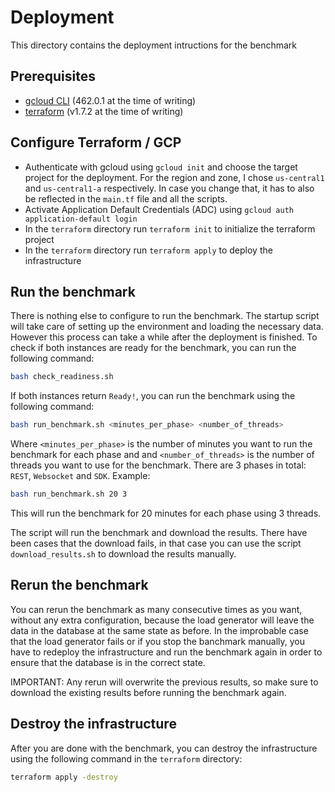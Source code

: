 # Deployment

This directory contains the deployment intructions for the benchmark

## Prerequisites

- [gcloud CLI](https://cloud.google.com/sdk/gcloud) (462.0.1 at the time of writing)
- [terraform](https://developer.hashicorp.com/terraform/install) (v1.7.2 at the time of writing)

## Configure Terraform / GCP

- Authenticate with gcloud using `gcloud init` and choose the target project for the deployment. For the region and zone, I chose `us-central1` and `us-central1-a` respectively. In case you change that, it has to also be reflected in the `main.tf` file and all the scripts.
- Activate Application Default Credentials (ADC) using `gcloud auth application-default login`
- In the `terraform` directory run `terraform init` to initialize the terraform project
- In the `terraform` directory run `terraform apply` to deploy the infrastructure

## Run the benchmark

There is nothing else to configure to run the benchmark. The startup script will take care of setting up the environment and loading the necessary data. However this process can take a while after the deployment is finished. To check if both instances are ready for the benchmark, you can run the following command:

```bash
bash check_readiness.sh
```

If both instances return `Ready!`, you can run the benchmark using the following command:

```bash
bash run_benchmark.sh <minutes_per_phase> <number_of_threads>
```

Where `<minutes_per_phase>` is the number of minutes you want to run the benchmark for each phase and and `<number_of_threads>` is the number of threads you want to use for the benchmark. There are 3 phases in total: `REST`, `Websocket` and `SDK`. Example:

```bash
bash run_benchmark.sh 20 3
```

This will run the benchmark for 20 minutes for each phase using 3 threads.

The script will run the benchmark and download the results. There have been cases that the download fails, in that case you can use the script `download_results.sh` to download the results manually.

## Rerun the benchmark

You can rerun the benchmark as many consecutive times as you want, without any extra configuration, because the load generator
will leave the data in the database at the same state as before. In the improbable case that the load generator fails or if you stop the banchmark manually, you have to redeploy the infrastructure and run the benchmark again in order to ensure that the database is in the correct state.

IMPORTANT: Any rerun will overwrite the previous results, so make sure to download the existing results before running the benchmark again.

## Destroy the infrastructure

After you are done with the benchmark, you can destroy the infrastructure using the following command in the `terraform` directory:

```bash
terraform apply -destroy
```
